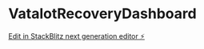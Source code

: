 # VatalotRecoveryDashboard

[Edit in StackBlitz next generation editor ⚡️](https://stackblitz.com/~/github.com/deondkVatalot/VatalotRecoveryDashboard)